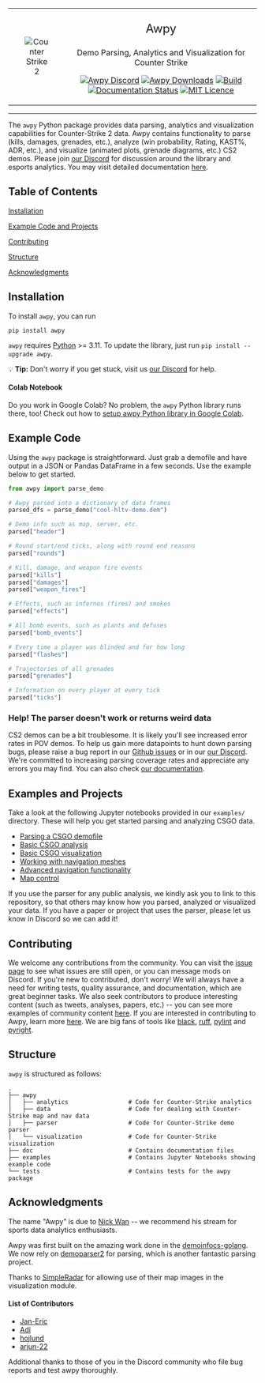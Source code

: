 <table border="0">
  <tr>
    <td align="center"><img src="https://www.counter-strike.net/favicon.ico" alt="Counter Strike 2" style="max-width: 50%; max-height: 50%;"></td>
    <td align="center">
      <p style="font-size: 24px;">Awpy</p>
      <p style="font-size: 16px;">Demo Parsing, Analytics and Visualization for Counter Strike</p>
      <p>
        <a href="https://discord.gg/W34XjsSs2H"><img src="https://img.shields.io/discord/868146581419999232?color=blue&label=Discord&logo=discord" alt="Awpy Discord"></a>
        <a href="https://pepy.tech/project/awpy"><img src="https://static.pepy.tech/personalized-badge/awpy?period=total&units=international_system&left_color=grey&right_color=blue&left_text=Downloads" alt="Awpy Downloads"></a>
        <a href="https://github.com/pnxenopoulos/awpy/actions/workflows/build.yml"><img src="https://github.com/pnxenopoulos/awpy/actions/workflows/build.yml/badge.svg" alt="Build"></a>
        <a href="https://awpy.readthedocs.io/en/latest/?badge=latest"><img src="https://readthedocs.org/projects/awpy/badge/?version=latest" alt="Documentation Status"></a>
        <a href="https://github.com/pnxenopoulos/awpy/blob/main/LICENSE"><img src="https://img.shields.io/badge/license-MIT-lightgrey" alt="MIT Licence"></a>
    </p>
    </td>
  </tr>
</table>

---

The `awpy` Python package provides data parsing, analytics and visualization capabilities for Counter-Strike 2 data. Awpy contains functionality to parse (kills, damages, grenades, etc.), analyze (win probability, Rating, KAST%, ADR, etc.), and visualize (animated plots, grenade diagrams, etc.) CS2 demos. Please join [our Discord](https://discord.gg/W34XjsSs2H) for discussion around the library and esports analytics. You may visit detailed documentation [here](https://awpy.readthedocs.io/en/latest/).

## Table of Contents
[Installation](#setup)

[Example Code and Projects](#example-code)

[Contributing](#contributing)

[Structure](#structure)

[Acknowledgments](#acknowledgments)

## Installation
To install `awpy`, you can run

```
pip install awpy
```

`awpy` requires [Python](https://www.python.org/downloads/) >= 3.11. To update the library, just run `pip install --upgrade awpy`. 

:bulb: **Tip:** Don't worry if you get stuck, visit us [our Discord](https://discord.gg/W34XjsSs2H) for help.

#### Colab Notebook
Do you work in Google Colab? No problem, the `awpy` Python library runs there, too! Check out how to [setup awpy Python library in Google Colab](https://colab.research.google.com/drive/1xiXeWHSAlqYNa-xjSK9B2xalvLMpIlJF?usp=sharing).

## Example Code
Using the `awpy` package is straightforward. Just grab a demofile and have output in a JSON or Pandas DataFrame in a few seconds. Use the example below to get started.

```python
from awpy import parse_demo

# Awpy parsed into a dictionary of data frames
parsed_dfs = parse_demo("cool-hltv-demo.dem")

# Demo info such as map, server, etc.
parsed["header"]

# Round start/end ticks, along with round end reasons
parsed["rounds"]

# Kill, damage, and weapon fire events
parsed["kills"]
parsed["damages"]
parsed["weapon_fires"]

# Effects, such as infernos (fires) and smokes
parsed["effects"]

# All bomb events, such as plants and defuses
parsed["bomb_events"]

# Every time a player was blinded and for how long
parsed["flashes"]

# Trajectories of all grenades
parsed["grenades"]

# Information on every player at every tick
parsed["ticks"]
```

### Help! The parser doesn't work or returns weird data
CS2 demos can be a bit troublesome. It is likely you'll see increased error rates in POV demos. To help us gain more datapoints to hunt down parsing bugs, please raise a bug report in our [Github issues](https://github.com/pnxenopoulos/awpy/issues) or in our [our Discord](https://discord.gg/3JrhKYcEKW). We're committed to increasing parsing coverage rates and appreciate any errors you may find. You can also check [our documentation](https://awpy.readthedocs.io/en/latest/).

## Examples and Projects
Take a look at the following Jupyter notebooks provided in our `examples/` directory. These will help you get started parsing and analyzing CSGO data.

- [Parsing a CSGO demofile](https://github.com/pnxenopoulos/awpy/blob/main/examples/00_Parsing_a_CSGO_Demofile.ipynb)
- [Basic CSGO analysis](https://github.com/pnxenopoulos/awpy/blob/main/examples/01_Basic_CSGO_Analysis.ipynb)
- [Basic CSGO visualization](https://github.com/pnxenopoulos/awpy/blob/main/examples/02_Basic_CSGO_Visualization.ipynb)
- [Working with navigation meshes](https://github.com/pnxenopoulos/awpy/blob/main/examples/03_Working_with_Navigation_Meshes.ipynb)
- [Advanced navigation functionality](https://github.com/pnxenopoulos/awpy/blob/main/examples/04_Advanced_Navigation_Functionality.ipynb)
- [Map control](https://github.com/pnxenopoulos/awpy/blob/main/examples/05_Map_Control_Calculations_And_Visualizations.ipynb)

If you use the parser for any public analysis, we kindly ask you to link to this repository, so that others may know how you parsed, analyzed or visualized your data. If you have a paper or project that uses the parser, please let us know in Discord so we can add it!

## Contributing
We welcome any contributions from the community. You can visit the [issue page](https://github.com/pnxenopoulos/awpy/issues) to see what issues are still open, or you can message mods on Discord. If you're new to contributed, don't worry! We will always have a need for writing tests, quality assurance, and documentation, which are great beginner tasks. We also seek contributors to produce interesting content (such as tweets, analyses, papers, etc.) -- you can see more examples of community content [here](https://awpy.readthedocs.io/en/latest/projects.html). If you are interested in contributing to Awpy, learn more [here](https://github.com/pnxenopoulos/awpy/blob/main/CONTRIBUTING.md). We are big fans of tools like [black](https://github.com/psf/black), [ruff](https://github.com/charliermarsh/ruff), [pylint](https://github.com/pylint-dev/pylint) and [pyright](https://microsoft.github.io/pyright/).

## Structure
`awpy` is structured as follows:

```
.
├── awpy
│   ├── analytics                 # Code for Counter-Strike analytics
│   ├── data                      # Code for dealing with Counter-Strike map and nav data
│   ├── parser                    # Code for Counter-Strike demo parser
│   └── visualization             # Code for Counter-Strike visualization
├── doc                           # Contains documentation files
├── examples                      # Contains Jupyter Notebooks showing example code
└── tests                         # Contains tests for the awpy package
```

## Acknowledgments

The name "Awpy" is due to [Nick Wan](https://www.twitch.tv/nickwan_datasci) -- we recommend his stream for sports data analytics enthusiasts. 

Awpy was first built on the amazing work done in the [demoinfocs-golang](https://github.com/markus-wa/demoinfocs-golang). We now rely on [demoparser2](https://github.com/LaihoE/demoparser) for parsing, which is another fantastic parsing project.

Thanks to [SimpleRadar](https://readtldr.gg/simpleradar?utm_source=github&utm_id=xenos-csgo-parser) for allowing use of their map images in the visualization module.

#### List of Contributors

- [Jan-Eric](https://github.com/JanEricNitschke)
- [Adi](https://twitter.com/AdiSujithkumar)
- [hojlund](https://github.com/hojlund123)
- [arjun-22](https://github.com/arjun-22)

Additional thanks to those of you in the Discord community who file bug reports and test awpy thoroughly.







